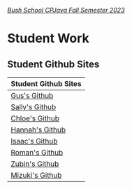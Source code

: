 [_Bush School CPJava Fall Semester 2023_](https://chandrunarayan.github.io/cpjava/)
# Student Work

## Student Github Sites

| Student Github Sites |
| :-------------------------------------- |
| [Gus's Github](https://github.com/GusCrowley)
| [Sally's Github](https://github.com/SallyWolff)
| [Chloe's Github](https://github.com/chloeb777)
| [Hannah's Github](https://github.com/hannahrheajiang)
| [Isaac's Github](https://github.com/iZak-1)
| [Roman's Github](https://github.com/RomanEmpire42)
| [Zubin's Github](https://github.com/zubeisanoob)
| [Mizuki's Github](https://github.com/MizukiYates)

